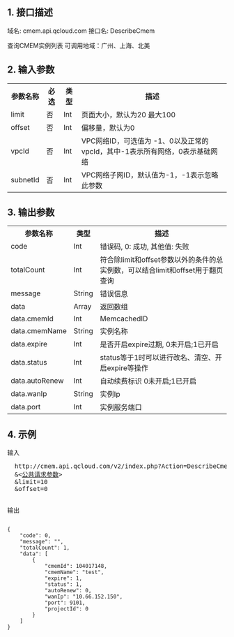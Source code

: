 ## 1. 接口描述
 
域名: cmem.api.qcloud.com
接口名: DescribeCmem

查询CMEM实例列表
可调用地域：广州、上海、北美

 

## 2. 输入参数
 

<table class="t"><tbody><tr>
<th><b>参数名称</b></th>
<th><b>必选</b></th>
<th><b>类型</b></th>
<th><b>描述</b></th>
<tr>
<td> limit <td> 否 <td> Int <td> 页面大小，默认为20 最大100
<tr>
<td> offset <td> 否 <td> Int <td> 偏移量，默认为0
<tr>
<td> vpcId <td> 否 <td> Int <td> VPC网络ID，可选值为 -1、0以及正常的vpcId，其中-1表示所有网络，0表示基础网络
<tr>
<td> subnetId <td> 否 <td> Int <td> VPC网络子网ID，默认值为-1，-1表示忽略此参数
</tbody></table>

 

## 3. 输出参数
 

<table class="t"><tbody><tr>
<th><b>参数名称</b></th>
<th><b>类型</b></th>
<th><b>描述</b></th>
<tr>
<td> code <td> Int <td> 错误码, 0: 成功, 其他值: 失败
<tr>
<tr>
<td> totalCount <td> Int <td> 符合除limit和offset参数以外的条件的总实例数，可以结合limit和offset用于翻页查询
<tr>
<td> message <td> String <td> 错误信息
<tr>
<td> data <td> Array <td> 返回数组
<tr>
<td> data.cmemId <td> Int <td> MemcachedID
<tr>
<td> data.cmemName <td> String <td> 实例名称
<tr>
<td> data.expire <td> Int <td> 是否开启expire过期, 0未开启;1已开启
<tr>
<td> data.status <td> Int <td> status等于1时可以进行改名、清空、开启expire等操作
<tr>
<td> data.autoRenew <td> Int <td>自动续费标识 0未开启;1已开启
<tr>
<td> data.wanIp <td> String <td> 实例Ip
<tr>
<td> data.port <td> Int <td> 实例服务端口
</tbody></table>

 

## 4. 示例
 
输入
<pre>
  http://cmem.api.qcloud.com/v2/index.php?Action=DescribeCmem
  &<<a href="/doc/api/229/6976">公共请求参数</a>>
  &limit=10
  &offset=0

</pre>
输出
```

{
    "code": 0,
    "message": "",
    "totalCount": 1,
    "data": [
        {
            "cmemId": 104017148,
            "cmemName": "test",
            "expire": 1,
            "status": 1,
            "autoRenew": 0,
            "wanIp": "10.66.152.150",
            "port": 9101,
            "projectId": 0
        }
    ]
}

```

